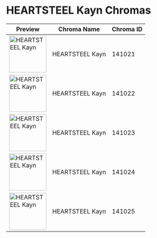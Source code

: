 # HEARTSTEEL Kayn Chromas

| Preview | Chroma Name | Chroma ID |
|---|---|---|
| <img src='https://raw.communitydragon.org/latest/plugins/rcp-be-lol-game-data/global/default/v1/champion-chroma-images/141/141021.png' alt='HEARTSTEEL Kayn' width='100'> | HEARTSTEEL Kayn | 141021 |
| <img src='https://raw.communitydragon.org/latest/plugins/rcp-be-lol-game-data/global/default/v1/champion-chroma-images/141/141022.png' alt='HEARTSTEEL Kayn' width='100'> | HEARTSTEEL Kayn | 141022 |
| <img src='https://raw.communitydragon.org/latest/plugins/rcp-be-lol-game-data/global/default/v1/champion-chroma-images/141/141023.png' alt='HEARTSTEEL Kayn' width='100'> | HEARTSTEEL Kayn | 141023 |
| <img src='https://raw.communitydragon.org/latest/plugins/rcp-be-lol-game-data/global/default/v1/champion-chroma-images/141/141024.png' alt='HEARTSTEEL Kayn' width='100'> | HEARTSTEEL Kayn | 141024 |
| <img src='https://raw.communitydragon.org/latest/plugins/rcp-be-lol-game-data/global/default/v1/champion-chroma-images/141/141025.png' alt='HEARTSTEEL Kayn' width='100'> | HEARTSTEEL Kayn | 141025 |
